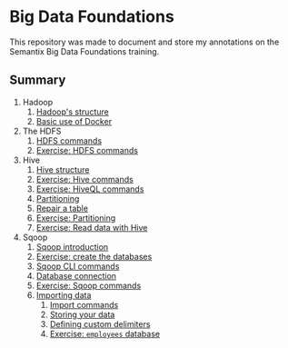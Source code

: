 # Big Data Foundations

This repository was made to document and store my annotations on the Semantix Big Data Foundations training.

## Summary

1. Hadoop
    1. [Hadoop's structure](1-hadoop/1_hadoop_structure.md)
    2. [Basic use of Docker](1-hadoop/2_docker.md)
2. The HDFS
    1. [HDFS commands](2-hdfs/1_hdfs_commands.md)
    2. [Exercise: HDFS commands](2-hdfs/2_exercise-hdfs-commands.md)
3. Hive
    1. [Hive structure](3-hive/1_hive_structure.md)
    2. [Exercise: Hive commands](3-hive/2_hive_exercises.md)
    3. [Exercise: HiveQL commands](3-hive/3_hiveql_exercises.md)
    4. [Partitioning](3-hive/4_partitioning.md)
    5. [Repair a table](3-hive/5_repair_table.md)
    6. [Exercise: Partitioning](3-hive/6_exercises_partitioning.md)
    7. [Exercise: Read data with Hive](3-hive/7_exercises_hive_read.md)
4. Sqoop
    1. [Sqoop introduction](4-sqoop/1_sqoop_introduction.md)
    2. [Exercise: create the databases](4-sqoop/2_exercise_create_database.md)
    3. [Sqoop CLI commands](4-sqoop/3_sqoop_commands.md)
    4. [Database connection](4-sqoop/4_database_connection.md)
    5. [Exercise: Sqoop commands](4-sqoop/5_exercises_sqoop.md)
    6. [Importing data](4-sqoop/6_import)
        1. [Import commands](4-sqoop/6_import/1_introduction.md)
        2. [Storing your data](4-sqoop/6_import/2_to_a_directory.md)
        3. [Defining custom delimiters](4-sqoop/6_import/3_delimiters.md)
        4. [Exercise: `employees` database](4-sqoop/6_import/4_exercises.md)
